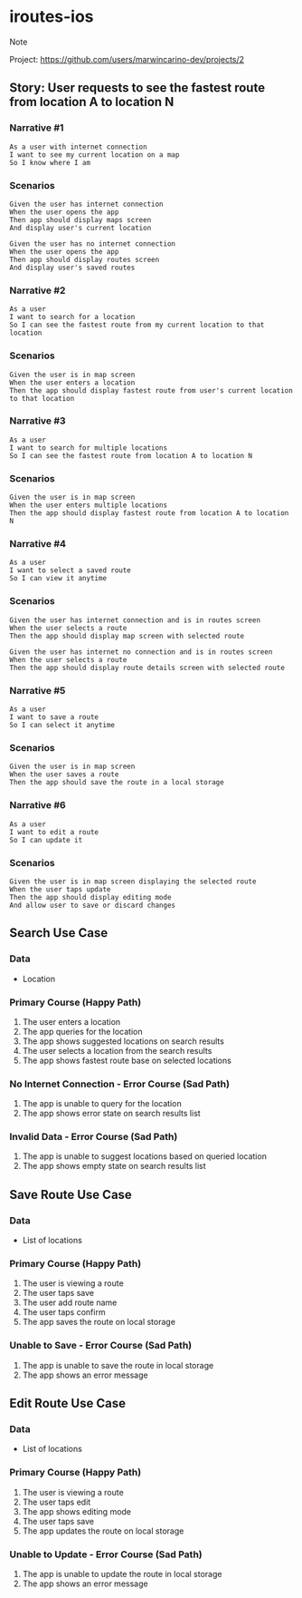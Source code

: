 # iroutes-ios

> [!NOTE]
> Project: https://github.com/users/marwincarino-dev/projects/2

## Story: User requests to see the fastest route from location A to location N
### Narrative #1
```
As a user with internet connection
I want to see my current location on a map
So I know where I am
```
### Scenarios
```
Given the user has internet connection
When the user opens the app
Then app should display maps screen
And display user's current location

Given the user has no internet connection
When the user opens the app
Then app should display routes screen
And display user's saved routes
```

### Narrative #2
```
As a user
I want to search for a location
So I can see the fastest route from my current location to that location
```
### Scenarios
```
Given the user is in map screen
When the user enters a location
Then the app should display fastest route from user's current location to that location
```

### Narrative #3
```
As a user
I want to search for multiple locations
So I can see the fastest route from location A to location N
```
### Scenarios
```
Given the user is in map screen
When the user enters multiple locations
Then the app should display fastest route from location A to location N
```

### Narrative #4
```
As a user
I want to select a saved route
So I can view it anytime
```
### Scenarios
```
Given the user has internet connection and is in routes screen
When the user selects a route
Then the app should display map screen with selected route

Given the user has internet no connection and is in routes screen
When the user selects a route
Then the app should display route details screen with selected route
```

### Narrative #5
```
As a user
I want to save a route
So I can select it anytime
```
### Scenarios
```
Given the user is in map screen
When the user saves a route
Then the app should save the route in a local storage
```

### Narrative #6
```
As a user
I want to edit a route
So I can update it
```
### Scenarios
```
Given the user is in map screen displaying the selected route
When the user taps update
Then the app should display editing mode
And allow user to save or discard changes
```

## Search Use Case
### Data
- Location

### Primary Course (Happy Path)
1. The user enters a location
2. The app queries for the location
3. The app shows suggested locations on search results
4. The user selects a location from the search results
5. The app shows fastest route base on selected locations

### No Internet Connection - Error Course (Sad Path)
1. The app is unable to query for the location
2. The app shows error state on search results list

### Invalid Data - Error Course (Sad Path)
1. The app is unable to suggest locations based on queried location
2. The app shows empty state on search results list

## Save Route Use Case
### Data
- List of locations

### Primary Course (Happy Path)
1. The user is viewing a route
2. The user taps save
3. The user add route name
4. The user taps confirm
6. The app saves the route on local storage

### Unable to Save - Error Course (Sad Path)
1. The app is unable to save the route in local storage
2. The app shows an error message

## Edit Route Use Case
### Data
- List of locations

### Primary Course (Happy Path)
1. The user is viewing a route
2. The user taps edit
3. The app shows editing mode
5. The user taps save
6. The app updates the route on local storage

### Unable to Update - Error Course (Sad Path)
1. The app is unable to update the route in local storage
2. The app shows an error message
